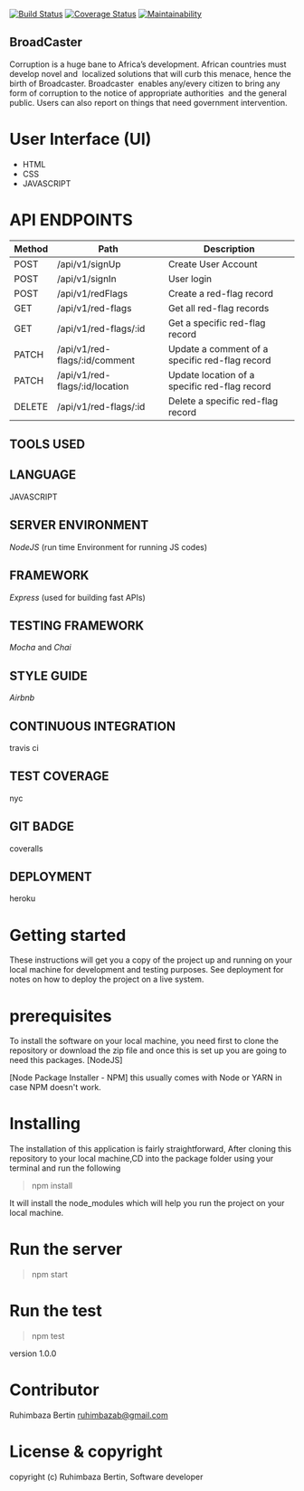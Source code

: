 [![Build Status](https://travis-ci.org/ruhimbazabertin/BroadCaster.svg?branch=develop)](https://travis-ci.org/ruhimbazabertin/BroadCaster) [![Coverage Status](https://coveralls.io/repos/github/ruhimbazabertin/BroadCaster/badge.svg?branch=develop)](https://coveralls.io/github/ruhimbazabertin/BroadCaster?branch=develop) [![Maintainability](https://api.codeclimate.com/v1/badges/2efb97233c4d49a89d42/maintainability)](https://codeclimate.com/github/ruhimbazabertin/BroadCaster/maintainability)
## BroadCaster

Corruption is a huge bane to Africa’s development. African countries must develop novel and  localized solutions that will curb this menace, hence the birth of Broadcaster. Broadcaster  enables any/every citizen to bring any form of corruption to the notice of appropriate authorities  and the general public. Users can also report on things that need government intervention. 

# User Interface (UI)

* HTML
* CSS
* JAVASCRIPT

# API ENDPOINTS

| Method      | Path                                                           | Description                                    |
|-------------|----------------------------------------------------------------|------------------------------------------------|
| POST        | /api/v1/signUp                                                 | Create User Account                            |
| POST        | /api/v1/signIn                                                 | User login                                     |
| POST        | /api/v1/redFlags                                               | Create a red-flag record                       |
| GET         | /api/v1/red-flags                                              | Get all red-flag records                       |
| GET         | /api/v1/red-flags/:id                                          | Get a specific red-flag record                 |
| PATCH       | /api/v1/red-flags/:id/comment                                  | Update a comment of a specific red-flag record |
| PATCH       | /api/v1/red-flags/:id/location                                 | Update location of a specific red-flag record  |
| DELETE      | /api/v1/red-flags/:id                                          | Delete a specific red-flag record              |



## TOOLS USED

## LANGUAGE

 JAVASCRIPT 
 
 ## SERVER ENVIRONMENT
 
 *NodeJS* (run time Environment for running JS codes)
 
 ## FRAMEWORK
 
 *Express* (used for building fast APIs)
 
 ## TESTING FRAMEWORK
 
 *Mocha* and *Chai*
 
  ## STYLE GUIDE
 
 *Airbnb*
 
 ## CONTINUOUS INTEGRATION
 
 travis ci
 
 ## TEST COVERAGE
 
 nyc
 
 ## GIT BADGE
 
 coveralls
 
 ## DEPLOYMENT
 
 heroku
 
 
 # Getting started
 
 These instructions will get you a copy of the project up and running on your local machine for development and testing purposes. See deployment for notes on how to deploy the project on a live system.
 
 # prerequisites
 
 To install the software on your local machine, you need first to clone the repository or download the zip file and once this is set up you are going to need this packages. [NodeJS]
 
   [Node Package Installer - NPM] this usually comes with Node or YARN in case NPM doesn't work.
  
  # Installing
  
  The installation of this application is fairly straightforward, After cloning this repository to your local machine,CD into the package folder using your terminal and run the following
  
  > npm install
  
  It will install the node_modules which will help you run the project on your local machine.
  
  # Run the server
  
  > npm start
  
  # Run the test
  
  > npm test
  
   version 1.0.0
   
   # Contributor
   
   Ruhimbaza Bertin ruhimbazab@gmail.com
   
   # License & copyright
   
   copyright (c) Ruhimbaza Bertin, Software developer
